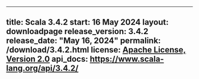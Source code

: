 
---
title: Scala 3.4.2
start: 16 May 2024
layout: downloadpage
release_version: 3.4.2
release_date: "May 16, 2024"
permalink: /download/3.4.2.html
license: <a href="https://www.scala-lang.org/license/">Apache License, Version 2.0</a>
api_docs: https://www.scala-lang.org/api/3.4.2/
---
